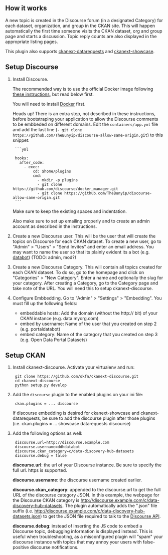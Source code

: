 ## How it works

A new topic is created in the Discourse forum (in a designated Category) for each dataset, organization, and group in the CKAN site.
This will happen automatically the first time someone visits the CKAN dataset, org and group page and starts a discussion. Topic reply counts are also displayed in the appropriate listing pages.

This plugin also supports [ckanext-datarequests](https://github.com/conwetlab/ckanext-datarequests) and [ckanext-showcase](https://github.com/ckan/ckanext-showcase).

## Setup Discourse

1. Install Discourse.

    The recommended way is to use the official Docker image following [these instructions](https://github.com/discourse/discourse/blob/master/docs/INSTALL-cloud.md), but read below first.

    You will need to install [Docker](https://www.docker.com/) first.

    Heads up! There is an extra step, not described in these instructions, before bootstraping your application to allow the Discourse comments to be embbeded on different domains.
    Edit the `containers/app.yml` file and add the last line (`- git clone https://github.com/TheBunyip/discourse-allow-same-origin.git`) to this snippet:

        ```yml

        hooks:
          after_code:
            - exec:
                cd: $home/plugins
                cmd:
                  - mkdir -p plugins
                  - git clone https://github.com/discourse/docker_manager.git
                  - git clone https://github.com/TheBunyip/discourse-allow-same-origin.git
        ```
    Make sure to keep the existing spaces and indentation.

    Also make sure to set up emailing properly and to create an admin account as described in the instructions.

2. Create a new Discourse user. This will be the user that will create the topics on Discourse for each CKAN dataset. To create a new user, go to "Admin" > "Users" > "Send Invites" and enter an email address. You may want to name the user so that its plainly evident its a bot (e.g. [databot](https://talk.beta.nyc/users/databot/activity)) (TODO: admin, mod?)

3. Create a new Discourse Category. This will contain all topics created for each CKAN dataset. To do so, go to the homepage and click on "Categories" > "New Category". Enter a name and optionally the slug for your category.  After creating a Category, go to the Category page and take note of the URL.  You will need this to setup ckanext-discourse.

4. Configure Embbedding. Go to "Admin" > "Settings" > "Embedding". You must fill up the following fields:

    * embeddable hosts: Add the domain (without the http:// bit) of your CKAN instance (e.g. data.myorg.com)
    * embed by username: Name of the user that you created on step 2 (e.g. portaldatabot)
    * embed category: Name of the category that you created on step 3 (e.g. Open Data Portal Datasets)


## Setup CKAN

1. Install ckanext-discourse. Activate your virtualenv and run:

        git clone https://github.com/okfn/ckanext-discourse.git
        cd ckanext-discourse
        python setup.py develop

2. Add the `discourse` plugin to the enabled plugins on your ini file:

        ckan.plugins = ... discourse
        
    If discourse embedding is desired for ckanext-showcase and ckanext-datarequests, be sure to add the discourse plugin after those plugins (i.e. ckan.plugins = ... showcase datarequests discourse) 

3. Add the following options as well:

        discourse.url=http://discourse.example.com
        discourse.username=ddhdatabot
        discourse.ckan_category=c/data-discovery-hub-datasets
        discourse.debug = false

   __discourse.url__: the url of your Discourse instance.  Be sure to specify the full url.  https is supported.
   
   __discourse.username__: the discourse username created earlier.
   
   __discourse.ckan_category__: appended to the discourse.url to get the full URL of the discourse category JSON.  In this example, the webpage for the Discourse CKAN category is http://discourse.example.com/c/data-discovery-hub-datasets.  The plugin automatically adds the ".json" file suffix (i.e. http://discourse.example.com/c/data-discovery-hub-datasets.json) to get the JSON file required to talk to the [Discourse API](https://meta.discourse.org/t/discourse-api-documentation/22706/6).
   
   __discourse.debug__: instead of inserting the JS code to embed a Discourse topic, debugging information is displayed instead. This is useful when troubleshooting, as a misconfigured plugin will "spam" your discourse instance with topics that may annoy your users with false-positive discourse notifications.

